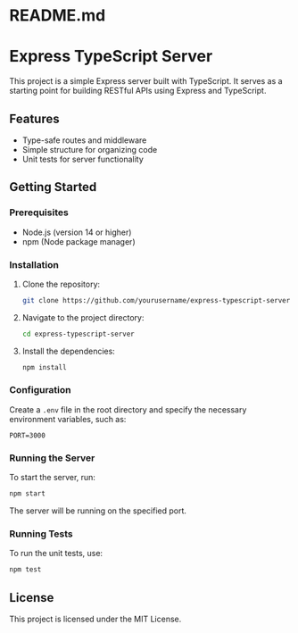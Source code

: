 # README.md

# Express TypeScript Server

This project is a simple Express server built with TypeScript. It serves as a starting point for building RESTful APIs using Express and TypeScript.

## Features

- Type-safe routes and middleware
- Simple structure for organizing code
- Unit tests for server functionality

## Getting Started

### Prerequisites

- Node.js (version 14 or higher)
- npm (Node package manager)

### Installation

1. Clone the repository:

   ```bash
   git clone https://github.com/yourusername/express-typescript-server.git
   ```

2. Navigate to the project directory:

   ```bash
   cd express-typescript-server
   ```

3. Install the dependencies:

   ```bash
   npm install
   ```

### Configuration

Create a `.env` file in the root directory and specify the necessary environment variables, such as:

```
PORT=3000
```

### Running the Server

To start the server, run:

```bash
npm start
```

The server will be running on the specified port.

### Running Tests

To run the unit tests, use:

```bash
npm test
```

## License

This project is licensed under the MIT License.